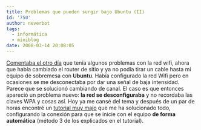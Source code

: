 ```yaml
---
title: Problemas que pueden surgir bajo Ubuntu (II)
id: '750'
author: neverbot
tags:
  - informática
  - miniblog
date: 2008-03-14 20:08:05
---
```


[Comentaba el otro día](/red-wireless-con-un-router-tele2/) que tenía algunos problemas con la red wifi, ahora que había cambiado el router de sitio y ya no podía tirar un cable hasta mi equipo de sobremesa con **Ubuntu**. Había configurado la red Wifi pero en ocasiones se me desconectaba por dar una señal de baja intensidad. Parece que se solucionó cambiando de canal. El caso es que entonces apareció un problema nuevo: **la red se desconfiguraba** y no recordaba las claves WPA y cosas así. Hoy ya me cansé del tema y después de un par de horas encontré un [tutorial muy majo](http://linux.adslzone.net/howtos-manuales/how-to-conectar-a-red-wifi-con-wpa-usando-ubuntukubuntu) que me ha solucionado todo, configurando la conexión para que se inicie con el equipo **de forma automática** (método 3 de los explicados en el tutorial).
